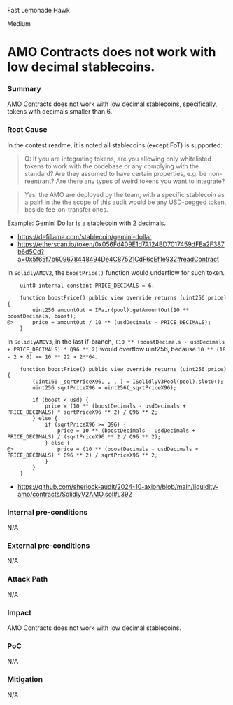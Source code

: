 Fast Lemonade Hawk

Medium

# AMO Contracts does not work with low decimal stablecoins.

### Summary

AMO Contracts does not work with low decimal stablecoins, specifically, tokens with decimals smaller than 6.

### Root Cause

In the contest readme, it is noted all stablecoins (except FoT) is supported:

> Q: If you are integrating tokens, are you allowing only whitelisted tokens to work with the codebase or any complying with the standard? Are they assumed to have certain properties, e.g. be non-reentrant? Are there any types of weird tokens you want to integrate?

> Yes, the AMO are deployed by the team, with a specific stablecoin as a pair! In the the scope of this audit would be any USD-pegged token, beside fee-on-transfer ones.

Example: Gemini Dollar is a stablecoin with 2 decimals.

- https://defillama.com/stablecoin/gemini-dollar
- https://etherscan.io/token/0x056Fd409E1d7A124BD7017459dFEa2F387b6d5Cd?a=0x5f65f7b609678448494De4C87521CdF6cEf1e932#readContract

In `SolidlyAMOV2`, the `boostPrice()` function would underflow for such token.

```solidity
	uint8 internal constant PRICE_DECIMALS = 6;

    function boostPrice() public view override returns (uint256 price) {
        uint256 amountOut = IPair(pool).getAmountOut(10 ** boostDecimals, boost);
@>      price = amountOut / 10 ** (usdDecimals - PRICE_DECIMALS);
    }
```

In `SolidlyAMOV3`, in the last if-branch, `(10 ** (boostDecimals - usdDecimals + PRICE_DECIMALS) * Q96 ** 2)` would overflow uint256, because `10 ** (18 - 2 + 6) == 10 ** 22 > 2**64`.

```solidity
    function boostPrice() public view override returns (uint256 price) {
        (uint160 _sqrtPriceX96, , , ) = ISolidlyV3Pool(pool).slot0();
        uint256 sqrtPriceX96 = uint256(_sqrtPriceX96);
        
        if (boost < usd) {
            price = (10 ** (boostDecimals - usdDecimals + PRICE_DECIMALS) * sqrtPriceX96 ** 2) / Q96 ** 2;
        } else {
            if (sqrtPriceX96 >= Q96) {
                price = 10 ** (boostDecimals - usdDecimals + PRICE_DECIMALS) / (sqrtPriceX96 ** 2 / Q96 ** 2);
            } else {
@>              price = (10 ** (boostDecimals - usdDecimals + PRICE_DECIMALS) * Q96 ** 2) / sqrtPriceX96 ** 2;
            }
        }
    }
```

- https://github.com/sherlock-audit/2024-10-axion/blob/main/liquidity-amo/contracts/SolidlyV2AMO.sol#L392

### Internal pre-conditions

N/A

### External pre-conditions

N/A

### Attack Path

N/A

### Impact

AMO Contracts does not work with low decimal stablecoins.

### PoC

N/A

### Mitigation

N/A
